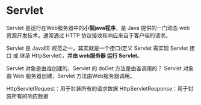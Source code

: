 # Servlet

Servlet 是运行在Web服务器中的**小型java程序**，是 Java 提供的一门动态 web 资源开发技术。通常通过 HTTP 协议接收和响应来自于客户端的请求。

Servlet 是 JavaEE 规范之一，其实就是一个接口(定义 Servlet 需实现 Servlet 接口 或 继承 HttpServlet)，**并由 web服务器 运行 Servlet**。

Servlet 对象是由谁创建的，Servlet 的 doGet 方法是由谁调用的？
Servlet 对象由 Web 服务器创建，Servlet 方法由Web服务器调用。

HttpServletRequest：用于封装所有的请求数据
HttpServletResponse：用于封装所有的响应数据